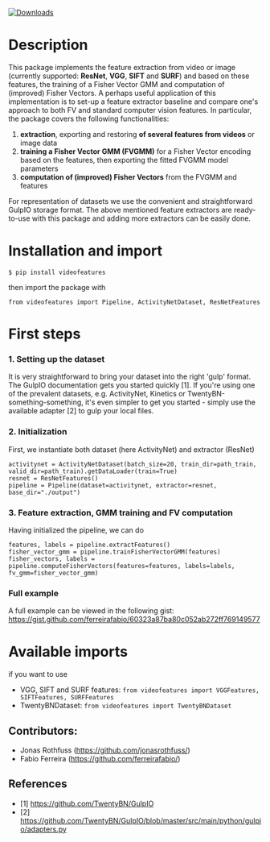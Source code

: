 [![Downloads](http://pepy.tech/badge/videofeatures)](http://pepy.tech/count/videofeaturesa)

# Description
This package implements the feature extraction from video or image (currently supported: **ResNet**, **VGG**, **SIFT** and **SURF**) and based on these features, the training of a Fisher Vector GMM and computation of (improved) Fisher Vectors. A perhaps useful application of this implementation is to set-up a feature extractor baseline and compare one's approach to both FV and standard computer vision features.
In particular, the package covers the following functionalities:
1) **extraction**, exporting and restoring **of several features from videos** or image data
2) **training a Fisher Vector GMM (FVGMM)** for a Fisher Vector encoding based on the features, then exporting the fitted FVGMM model parameters
3) **computation of (improved) Fisher Vectors** from the FVGMM and features

For representation of datasets we use the convenient and straightforward GulpIO storage format. The above mentioned feature extractors are ready-to-use with this package and adding more extractors can be easily done. 

# Installation and import
```
$ pip install videofeatures
```
then import the package with
```
from videofeatures import Pipeline, ActivityNetDataset, ResNetFeatures
```

# First steps
### 1. Setting up the dataset
It is very straightforward to bring your dataset into the right 'gulp' format. The GulpIO documentation gets you started quickly [1]. If you're using one of the prevalent datasets, e.g. ActivityNet, Kinetics or TwentyBN-something-something, it's even simpler to get you started - simply use the available adapter [2] to gulp your local files. 

### 2. Initialization
First, we instantiate both dataset (here ActivityNet) and extractor (ResNet)
```
activitynet = ActivityNetDataset(batch_size=20, train_dir=path_train, valid_dir=path_train).getDataLoader(train=True)
resnet = ResNetFeatures()
pipeline = Pipeline(dataset=activitynet, extractor=resnet, base_dir="./output")
```

### 3. Feature extraction, GMM training and FV computation
Having initialized the pipeline, we can do
```
features, labels = pipeline.extractFeatures()
fisher_vector_gmm = pipeline.trainFisherVectorGMM(features)
fisher_vectors, labels = pipeline.computeFisherVectors(features=features, labels=labels, fv_gmm=fisher_vector_gmm)
```

### Full example
A full example can be viewed in the following gist:
https://gist.github.com/ferreirafabio/60323a87ba80c052ab272ff769149577

# Available imports
if you want to use 
* VGG, SIFT and SURF features: `from videofeatures import VGGFeatures, SIFTFeatures, SURFFeatures` 
* TwentyBNDataset: `from videofeatures import TwentyBNDataset`

## Contributors:
* Jonas Rothfuss (https://github.com/jonasrothfuss/)
* Fabio Ferreira (https://github.com/ferreirafabio/)

## References
- [1] https://github.com/TwentyBN/GulpIO
- [2] https://github.com/TwentyBN/GulpIO/blob/master/src/main/python/gulpio/adapters.py
